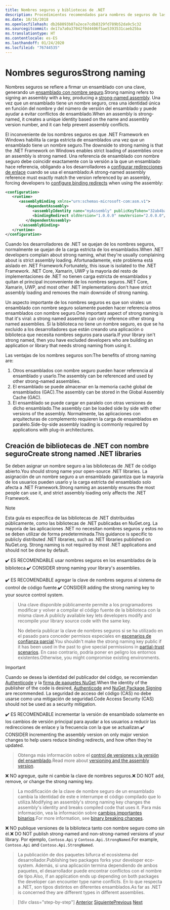```yaml
---
title: Nombres seguros y bibliotecas de .NET
description: Procedimientos recomendados para nombres de seguros de las bibliotecas de .NET.
ms.date: 10/16/2018
ms.openlocfilehash: db268093b07a2ece7cdb8329fd789b52da9c5c32
ms.sourcegitcommit: de17a7a0a37042f0d4406f5ae5393531caeb25ba
ms.translationtype: HT
ms.contentlocale: es-ES
ms.lasthandoff: 01/24/2020
ms.locfileid: "76744535"
---
```

# <a name="strong-naming"></a><span data-ttu-id="07618-103">Nombres seguros</span><span class="sxs-lookup"><span data-stu-id="07618-103">Strong naming</span></span>

<span data-ttu-id="07618-104">Nombres seguros se refiere a firmar un ensamblado con una clave, generando un [ensamblado con nombre seguro](../assembly/strong-named.md).</span><span class="sxs-lookup"><span data-stu-id="07618-104">Strong naming refers to signing an assembly with a key, producing a [strong-named assembly](../assembly/strong-named.md).</span></span> <span data-ttu-id="07618-105">Una vez que un ensamblado tiene un nombre seguro, crea una identidad única en función del nombre y del número de versión del ensamblado y puede ayudar a evitar conflictos de ensamblado.</span><span class="sxs-lookup"><span data-stu-id="07618-105">When an assembly is strong-named, it creates a unique identity based on the name and assembly version number, and it can help prevent assembly conflicts.</span></span>

<span data-ttu-id="07618-106">El inconveniente de los nombres seguros es que .NET Framework en Windows habilita la carga estricta de ensamblados una vez que un ensamblado tiene un nombre seguro.</span><span class="sxs-lookup"><span data-stu-id="07618-106">The downside to strong naming is that the .NET Framework on Windows enables strict loading of assemblies once an assembly is strong named.</span></span> <span data-ttu-id="07618-107">Una referencia de ensamblado con nombre seguro debe coincidir exactamente con la versión a la que un ensamblado hace referencia, obligando a los desarrolladores a [configurar redirecciones de enlace](../../framework/configure-apps/redirect-assembly-versions.md) cuando se usa el ensamblado:</span><span class="sxs-lookup"><span data-stu-id="07618-107">A strong-named assembly reference must exactly match the version referenced by an assembly, forcing developers to [configure binding redirects](../../framework/configure-apps/redirect-assembly-versions.md) when using the assembly:</span></span>

```xml
<configuration>
   <runtime>
      <assemblyBinding xmlns="urn:schemas-microsoft-com:asm.v1">
         <dependentAssembly>
            <assemblyIdentity name="myAssembly" publicKeyToken="32ab4ba45e0a69a1" culture="neutral" />
            <bindingRedirect oldVersion="1.0.0.0" newVersion="2.0.0.0"/>
         </dependentAssembly>
      </assemblyBinding>
   </runtime>
</configuration>
```

<span data-ttu-id="07618-108">Cuando los desarrolladores de .NET se quejan de los nombres seguros, normalmente se quejan de la carga estricta de los ensamblados.</span><span class="sxs-lookup"><span data-stu-id="07618-108">When .NET developers complain about strong naming, what they're usually complaining about is strict assembly loading.</span></span> <span data-ttu-id="07618-109">Afortunadamente, este problema está aislado en .NET Framework.</span><span class="sxs-lookup"><span data-stu-id="07618-109">Fortunately, this issue is isolated to the .NET Framework.</span></span> <span data-ttu-id="07618-110">.NET Core, Xamarin, UWP y la mayoría del resto de implementaciones de .NET no tienen carga estricta de ensamblados y quitan el principal inconveniente de los nombres seguros.</span><span class="sxs-lookup"><span data-stu-id="07618-110">.NET Core, Xamarin, UWP, and most other .NET implementations don't have strict assembly loading and removes the main downside of strong naming.</span></span>

<span data-ttu-id="07618-111">Un aspecto importante de los nombres seguros es que son virales: un ensamblado con nombre seguro solamente pueden hacer referencia otros ensamblados con nombre seguro.</span><span class="sxs-lookup"><span data-stu-id="07618-111">One important aspect of strong naming is that it's viral: a strong named assembly can only reference other strong named assemblies.</span></span> <span data-ttu-id="07618-112">Si la biblioteca no tiene un nombre seguro, es que se ha excluido a los desarrolladores que están creando una aplicación o biblioteca que necesita nombres seguros para usarla.</span><span class="sxs-lookup"><span data-stu-id="07618-112">If your library isn't strong named, then you have excluded developers who are building an application or library that needs strong naming from using it.</span></span>

<span data-ttu-id="07618-113">Las ventajas de los nombres seguros son:</span><span class="sxs-lookup"><span data-stu-id="07618-113">The benefits of strong naming are:</span></span>

1. <span data-ttu-id="07618-114">Otros ensamblados con nombre seguro pueden hacer referencia al ensamblado y usarlo.</span><span class="sxs-lookup"><span data-stu-id="07618-114">The assembly can be referenced and used by other strong-named assemblies.</span></span>
2. <span data-ttu-id="07618-115">El ensamblado se puede almacenar en la memoria caché global de ensamblados (GAC).</span><span class="sxs-lookup"><span data-stu-id="07618-115">The assembly can be stored in the Global Assembly Cache (GAC).</span></span>
3. <span data-ttu-id="07618-116">El ensamblado se puede cargar en paralelo con otras versiones de dicho ensamblado.</span><span class="sxs-lookup"><span data-stu-id="07618-116">The assembly can be loaded side by side with other versions of the assembly.</span></span> <span data-ttu-id="07618-117">Normalmente, las aplicaciones con arquitecturas de complemento requieren la carga de ensamblados en paralelo.</span><span class="sxs-lookup"><span data-stu-id="07618-117">Side-by-side assembly loading is commonly required by applications with plug-in architectures.</span></span>

## <a name="create-strong-named-net-libraries"></a><span data-ttu-id="07618-118">Creación de bibliotecas de .NET con nombre seguro</span><span class="sxs-lookup"><span data-stu-id="07618-118">Create strong named .NET libraries</span></span>

<span data-ttu-id="07618-119">Se deben asignar un nombre seguro a las bibliotecas de .NET de código abierto.</span><span class="sxs-lookup"><span data-stu-id="07618-119">You should strong name your open-source .NET libraries.</span></span> <span data-ttu-id="07618-120">La asignación de un nombre seguro a un ensamblado garantiza que la mayoría de los usuarios pueden usarlo y la carga estricta del ensamblado solo afecta a .NET Framework.</span><span class="sxs-lookup"><span data-stu-id="07618-120">Strong naming an assembly ensures the most people can use it, and strict assembly loading only affects the .NET Framework.</span></span>

> [!NOTE]
> <span data-ttu-id="07618-121">Esta guía es específica de las bibliotecas de .NET distribuidas públicamente, como las bibliotecas de .NET publicadas en NuGet.org. La mayoría de las aplicaciones .NET no necesitan nombres seguros y estos no se deben utilizar de forma predeterminada.</span><span class="sxs-lookup"><span data-stu-id="07618-121">This guidance is specific to publicly distributed .NET libraries, such as .NET libraries published on NuGet.org. Strong naming is not required by most .NET applications and should not be done by default.</span></span>

<span data-ttu-id="07618-122">✔️ ES RECOMENDABLE usar nombres seguros en los ensamblados de la biblioteca.</span><span class="sxs-lookup"><span data-stu-id="07618-122">✔️ CONSIDER strong naming your library's assemblies.</span></span>

<span data-ttu-id="07618-123">✔️ ES RECOMENDABLE agregar la clave de nombres seguros al sistema de control de código fuente.</span><span class="sxs-lookup"><span data-stu-id="07618-123">✔️ CONSIDER adding the strong naming key to your source control system.</span></span>

> <span data-ttu-id="07618-124">Una clave disponible públicamente permite a los programadores modificar y volver a compilar el código fuente de la biblioteca con la misma clave.</span><span class="sxs-lookup"><span data-stu-id="07618-124">A publicly available key lets developers modify and recompile your library source code with the same key.</span></span>
>
> <span data-ttu-id="07618-125">No debería publicar la clave de nombres seguros si se ha utilizado en el pasado para conceder permisos especiales en [escenarios de confianza parcial](../../framework/misc/using-libraries-from-partially-trusted-code.md).</span><span class="sxs-lookup"><span data-stu-id="07618-125">You shouldn't make the strong naming key public if it has been used in the past to give special permissions in [partial-trust scenarios](../../framework/misc/using-libraries-from-partially-trusted-code.md).</span></span> <span data-ttu-id="07618-126">En caso contrario, podría poner en peligro los entornos existentes.</span><span class="sxs-lookup"><span data-stu-id="07618-126">Otherwise, you might compromise existing environments.</span></span>

> [!IMPORTANT]
> <span data-ttu-id="07618-127">Cuando se desea la identidad del publicador del código, se recomiendan [Authenticode](/windows-hardware/drivers/install/authenticode) y la [firma de paquetes NuGet](/nuget/create-packages/sign-a-package).</span><span class="sxs-lookup"><span data-stu-id="07618-127">When the identity of the publisher of the code is desired, [Authenticode](/windows-hardware/drivers/install/authenticode) and [NuGet Package Signing](/nuget/create-packages/sign-a-package) are recommended.</span></span> <span data-ttu-id="07618-128">La seguridad de acceso del código (CAS) no debe usarse como una mitigación de seguridad.</span><span class="sxs-lookup"><span data-stu-id="07618-128">Code Access Security (CAS) should not be used as a security mitigation.</span></span>

<span data-ttu-id="07618-129">✔️ ES RECOMENDABLE incrementar la versión de ensamblado solamente en los cambios de versión principal para ayudar a los usuarios a reducir las redirecciones de enlace y la frecuencia con la que se actualizan.</span><span class="sxs-lookup"><span data-stu-id="07618-129">✔️ CONSIDER incrementing the assembly version on only major version changes to help users reduce binding redirects, and how often they're updated.</span></span>

> <span data-ttu-id="07618-130">Obtenga más información sobre el [control de versiones y la versión del ensamblado](./versioning.md#assembly-version).</span><span class="sxs-lookup"><span data-stu-id="07618-130">Read more about [versioning and the assembly version](./versioning.md#assembly-version).</span></span>

<span data-ttu-id="07618-131">❌ NO agregue, quite ni cambie la clave de nombres seguros.</span><span class="sxs-lookup"><span data-stu-id="07618-131">❌ DO NOT add, remove, or change the strong naming key.</span></span>

> <span data-ttu-id="07618-132">La modificación de la clave de nombre seguro de un ensamblado cambia la identidad de este e interrumpe el código compilado que lo utiliza.</span><span class="sxs-lookup"><span data-stu-id="07618-132">Modifying an assembly's strong naming key changes the assembly's identity and breaks compiled code that uses it.</span></span> <span data-ttu-id="07618-133">Para más información, vea la información sobre [cambios importantes binarios](./breaking-changes.md#binary-breaking-change).</span><span class="sxs-lookup"><span data-stu-id="07618-133">For more information, see [binary breaking changes](./breaking-changes.md#binary-breaking-change).</span></span>

<span data-ttu-id="07618-134">❌ NO publique versiones de la biblioteca tanto con nombre seguro como sin él.</span><span class="sxs-lookup"><span data-stu-id="07618-134">❌ DO NOT publish strong-named and non-strong-named versions of your library.</span></span> <span data-ttu-id="07618-135">Por ejemplo, `Contoso.Api` y `Contoso.Api.StrongNamed`.</span><span class="sxs-lookup"><span data-stu-id="07618-135">For example, `Contoso.Api` and `Contoso.Api.StrongNamed`.</span></span>

> <span data-ttu-id="07618-136">La publicación de dos paquetes bifurca el ecosistema del desarrollador.</span><span class="sxs-lookup"><span data-stu-id="07618-136">Publishing two packages forks your developer eco-system.</span></span> <span data-ttu-id="07618-137">Además, si una aplicación termina dependiendo de ambos paquetes, el desarrollador puede encontrar conflictos con el nombre de tipo.</span><span class="sxs-lookup"><span data-stu-id="07618-137">Also, if an application ends up depending on both packages the developer can encounter type name conflicts.</span></span> <span data-ttu-id="07618-138">En lo que respecta a .NET, son tipos distintos en diferentes ensamblados.</span><span class="sxs-lookup"><span data-stu-id="07618-138">As far as .NET is concerned they are different types in different assemblies.</span></span>

>[!div class="step-by-step"]
><span data-ttu-id="07618-139">[Anterior](cross-platform-targeting.md)
>[Siguiente](nuget.md)</span><span class="sxs-lookup"><span data-stu-id="07618-139">[Previous](cross-platform-targeting.md)
[Next](nuget.md)</span></span>
